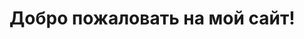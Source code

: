 <!DOCTYPE html>
<html lang="ru">
<head>
    <meta charset="UTF-8">
    <meta name="viewport" content="width=device-width, initial-scale=1.0">
    <title>Мой сайт</title>
</head>
<body>
    <h1>Добро пожаловать на мой сайт!</h1>
</body>
</html>
